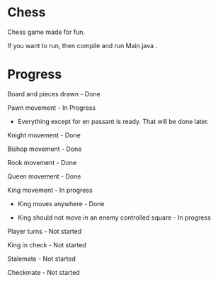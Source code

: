 # Chess
Chess game made for fun.

If you want to run, then compile and run Main.java .

# Progress
Board and pieces drawn - Done

Pawn movement - In Progress

- Everything except for en passant is ready. That will be done later.
    
Knight movement - Done

Bishop movement - Done

Rook movement - Done

Queen movement - Done

King movement - In progress

- King moves anywhere - Done

- King should not move in an enemy controlled square - In progress 

Player turns - Not started

King in check - Not started

Stalemate - Not started

Checkmate - Not started
